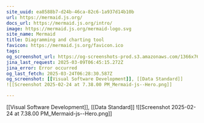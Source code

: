 ```yaml
---
site_uuid: ea8588b7-d24b-46ca-82c6-1a937d14b10b
url: https://mermaid.js.org/
docs_url: https://mermaid.js.org/intro/
image: https://mermaid.js.org/mermaid-logo.svg
site_name: Mermaid
title: Diagramming and charting tool
favicon: https://mermaid.js.org/favicon.ico
tags: 
og_screenshot_url: https://og-screenshots-prod.s3.amazonaws.com/1366x768/80/false/4628814d9f274c78228026bea6b3839a5098570f52f2e83d1dd2fb52d51981f6.jpeg
jina_last_request: 2025-03-09T06:45:15.272Z
jina_error: Error occurred
og_last_fetch: 2025-03-24T06:28:30.587Z
og_screenshot: [[Visual Software Development]], [[Data Standard]]
![[Screenshot 2025-02-24 at 7.38.00 PM_Mermaid-js--Hero.png]]

---
```

[[Visual Software Development]], [[Data Standard]]
![[Screenshot 2025-02-24 at 7.38.00 PM_Mermaid-js--Hero.png]]
